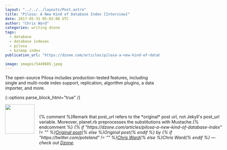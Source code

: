 ```yaml
---
layout: "../../../layouts/Post.astro"
title: "Pilosa: A New Kind of Database Index [Interview]"
date: 2017-05-31 05:02:08 UTC
author: "Chris Ward"
categories: writing dzone
tags:
  - database
  - database indexes
  - pilosa
  - bitmap index
publication_url: "https://dzone.com/articles/pilosa-a-new-kind-of-database-index"

image: images/5449885.jpeg
---
```

The open-source Pilosa includes production-tested features, including single and multi-node index support, replication, algorithm plugins, a data importer, and more.


{::options parse_block_html="true" /}
<div class="author">
   <img src="https://www.rss-specifications.com/rss-spec-rss.gif" style="width: 96px; height: 96;">
   <span style="position: absolute; padding: 32px 15px;">{% comment %}Remark that post_url refers to the *original* post url, not Jekyll's post_url variable. Moreover, planet.rb preprocesses the substitutions with Mustache.{% endcomment %}
      <i>{% if "https://dzone.com/articles/pilosa-a-new-kind-of-database-index" != "" %}<a href="https://dzone.com/articles/pilosa-a-new-kind-of-database-index">Original post</a>{% else %}Original post{% endif %} by {% if "https://twitter.com/poteland" != "" %}<a href="https://twitter.com/poteland">Chris Ward</a>{% else %}Chris Ward{% endif %} &mdash; check out <a href="https://dzone.com">Dzone</a>.</i>
  </span>
</div>
